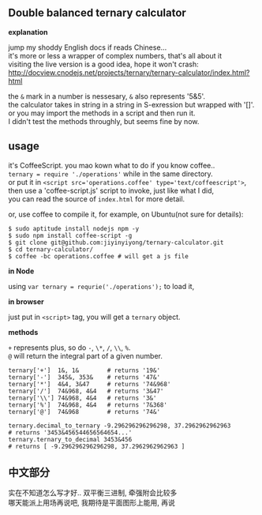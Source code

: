 
Double balanced ternary calculator  
--

**explanation**  

jump my shoddy English docs if reads Chinese...  
it's more or less a wrapper of complex numbers, that's all about it  
visiting the live version is a good idea, hope it won't crash:  
<http://docview.cnodejs.net/projects/ternary/ternary-calculator/index.html?html>  

the `&` mark in a number is nessesary, `&` also represents '5&5'.  
the calculator takes in string in a string in S-exression but wrapped with '[]'.  
or you may import the methods in a script and then run it.  
I didn't test the methods throughly, but seems fine by now.  

usage  
--

it's CoffeeScript. you mao kown what to do if you know coffee..  
`ternary = require './operations'` while in the same directory.  
or put it in `<script src='operations.coffee' type='text/coffeescript'>`,  
then use a 'coffee-script.js' script to invoke, just like what I did,  
you can read the source of `index.html` for more detail.  

or, use coffee to compile it, for example, on Ubuntu(not sure for details):  

    $ sudo aptitude install nodejs npm -y
    $ sudo npm install coffee-script -g
    $ git clone git@github.com:jiyinyiyong/ternary-calculator.git
    $ cd ternary-calculator/
    $ coffee -bc operations.coffee # will get a js file

**in Node**  

using `var ternary = requrie('./operations');` to load it,  

**in browser**

just put in `<script>` tag, you will get a `ternary` object.  

**methods**  

`+` represents plus, so do `-`, `\*`, `/`, `\\`, `%`.  
`@` will return the integral part of a given number.  

    ternary['+']  1&, 1&        # returns '19&'
    ternary['-']  345&, 353&    # returns '47&'
    ternary['*']  4&4, 3&47     # returns '74&968'
    ternary['/']  74&968, 4&4   # returns '3&47'
    ternary['\\'] 74&968, 4&4   # returns '3&'
    ternary['%']  74&968, 4&4   # returns '7&368'
    ternary['@']  74&968        # returns '74&'

    ternary.decimal_to_ternary -9.296296296296298, 37.2962962962963
    # returns '3453&456544656564654...'
    ternary.ternary_to_decimal 3453&456
    # returns [ -9.296296296296298, 37.2962962962963 ]

中文部分  
--

实在不知道怎么写才好.. 双平衡三进制, 牵强附会比较多  
哪天能派上用场再说吧, 我期待是平面图形上能用, 再说

